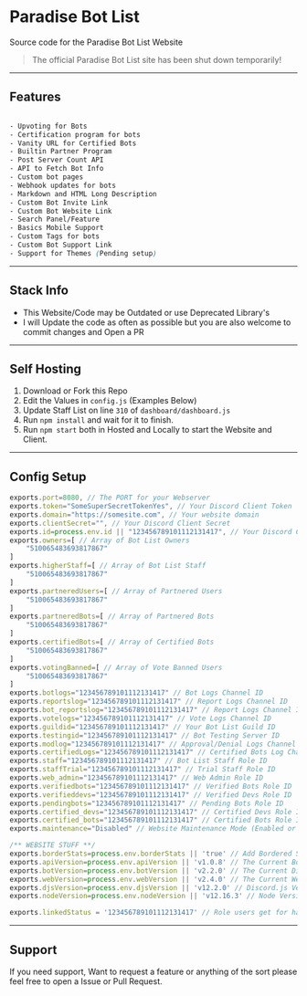 # Paradise Bot List
Source code for the Paradise Bot List Website

> The official Paradise Bot List site has been shut down temporarily!

---

## Features
```css

- Upvoting for Bots
- Certification program for bots
- Vanity URL for Certified Bots
- Builtin Partner Program
- Post Server Count API
- API to Fetch Bot Info
- Custom bot pages
- Webhook updates for bots 
- Markdown and HTML Long Description
- Custom Bot Invite Link
- Custom Bot Website Link
- Search Panel/Feature
- Basics Mobile Support 
- Custom Tags for bots
- Custom Bot Support Link
- Support for Themes (Pending setup)

```

---

## Stack Info
- This Website/Code may be Outdated or use Deprecated Library's
- I will Update the code as often as possible but you are also welcome to commit changes and Open a PR

---

## Self Hosting
1. Download or Fork this Repo
2. Edit the Values in `config.js` (Examples Below)
3. Update Staff List on line `310` of `dashboard/dashboard.js`
4. Run `npm install` and wait for it to finish.
5. Run `npm start` both in Hosted and Locally to start the Website and Client.

---

## Config Setup
```js
exports.port=8080, // The PORT for your Webserver
exports.token="SomeSuperSecretTokenYes", // Your Discord Client Token
exports.domain="https://somesite.com", // Your website domain
exports.clientSecret="", // Your Discord Client Secret
exports.id=process.env.id || "123456789101112131417", // Your Discord Client ID
exports.owners=[ // Array of Bot List Owners
    "510065483693817867"
]
exports.higherStaff=[ // Array of Bot List Staff
    "510065483693817867"
]
exports.partneredUsers=[ // Array of Partnered Users
    "510065483693817867"
]
exports.partneredBots=[ // Array of Partnered Bots
    "510065483693817867"
]
exports.certifiedBots=[ // Array of Certified Bots
    "510065483693817867"
]
exports.votingBanned=[ // Array of Vote Banned Users
    "510065483693817867"
]
exports.botlogs="123456789101112131417" // Bot Logs Channel ID
exports.reportslog="123456789101112131417" // Report Logs Channel ID
exports.bot_reportslog="123456789101112131417" // Report Logs Channel ID
exports.votelogs="123456789101112131417" // Vote Logs Channel ID
exports.guildid="123456789101112131417" // Your Bot List Guild ID
exports.testingid="123456789101112131417" // Bot Testing Server ID
exports.modlog="123456789101112131417" // Approval/Denial Logs Channel ID
exports.certifiedLogs="123456789101112131417" // Certified Bots Log Channel ID
exports.staff="123456789101112131417" // Bot List Staff Role ID
exports.staffTrial="123456789101112131417" // Trial Staff Role ID
exports.web_admin="123456789101112131417" // Web Admin Role ID
exports.verifiedbots="123456789101112131417" // Verified Bots Role ID
exports.verifieddevs="123456789101112131417" // Verified Devs Role ID
exports.pendingbots="123456789101112131417" // Pending Bots Role ID
exports.certified_devs="123456789101112131417" // Certified Devs Role ID
exports.certified_bots="123456789101112131417" // Certified Bots Role ID
exports.maintenance="Disabled" // Website Maintenance Mode (Enabled or Disabled)

/** WEBSITE STUFF **/
exports.borderStats=process.env.borderStats || 'true' // Add Bordered Stats to the Stats Page
exports.apiVersion=process.env.apiVersion || 'v1.0.8' // The Current Bot List API Version
exports.botVersion=process.env.botVersion || 'v2.2.0' // The Current Discord Bot Version
exports.webVersion=process.env.webVersion || 'v2.4.0' // The Current Website Version
exports.djsVersion=process.env.djsVersion || 'v12.2.0' // Discord.js Version
exports.nodeVersion=process.env.nodeVersion || 'v12.16.3' // Node Version

exports.linkedStatus = '123456789101112131417' // Role users get for having your Domain in their status 
```
---

## Support
If you need support, Want to request a feature or anything of the sort please feel free to open a Issue or Pull Request.

